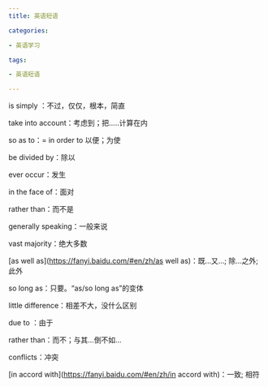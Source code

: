 ```yaml
---
title: 英语短语

categories: 

- 英语学习

tags: 

- 英语短语

---
```


is simply ：不过，仅仅，根本，简直

take into account：考虑到；把…..计算在内

so as to：= in order to 以便；为使

be divided by：除以

ever occur：发生

in the face of：面对

rather than：而不是

generally speaking：一般来说

vast majority：绝大多数

[as well as](https://fanyi.baidu.com/#en/zh/as well as)：既…又…; 除…之外; 此外

so long as：只要。“as/so long as”的变体

little difference：相差不大，没什么区别

due to ：由于

rather than：而不；与其…倒不如...

conflicts：冲突

[in accord with](https://fanyi.baidu.com/#en/zh/in accord with)：一致; 相符